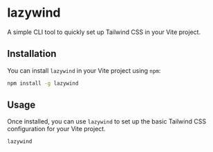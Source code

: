 # lazywind

A simple CLI tool to quickly set up Tailwind CSS in your Vite project.

## Installation

You can install `lazywind` in your Vite project using `npm`:

```bash
npm install -g lazywind
```
## Usage
Once installed, you can use `lazywind` to set up the basic Tailwind CSS configuration for your Vite project.

```bash
lazywind
```